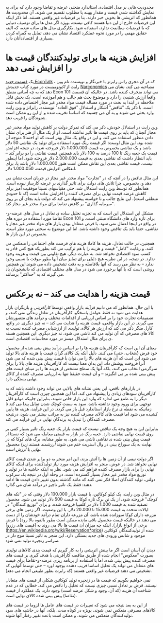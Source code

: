 محدودیت هایی بر مدل اقتصادی استاندارد منحنی عرضه و تقاضا وجود دارد که برای به نمایش گذاشته شدن قیمت و مقدار بهینه یا مطلوب تقسیم می شوند. آن محدودیت ها، همانطور که اتریشی ها بخوبی خبر دارند، بنا بر فرضیات غیر واقعی هستند. اما ذکر اینکه این فرضیات خارج از این دنیا هستند کافی نیست، بویژه اگر مدل ها برای توصیف دنیایی که با فرضیات مطابقت ندارد، استفاده شود. بکارگیری مدل های ساده شده، که البته حقایق مهمی را در مورد نحوه عملکرد اقتصاد نشان می دهد، تمایل به گمراه کردن بسیاری از اقتصاددانان دارد.

# افزایش هزینه ها برای تولیدکنندگان قیمت ها را افزایش نمی دهد

یک [قسمت جدید EconTalk](http://www.econtalk.org/archives/2017/02/tom*wainwright.html) ،  که در آن مجری راس رابرتز با خبرنگار و نویسنده تام وین رایت از *اکونومیست* در مورد کتاب جدیدش [Narconomics](https://www.amazon.com/Narconomics-How-Run-Drug-Cartel/dp/1610395832/?tag=misesinsti-20) مصاحبه می کند، نشان می دهد که به چه آسانی منطق Econ 101 می تواند منحرف کننده باشد. در حالیکه آن قسمت واقعا ارزش شنیدن را دارد و موضوع بحث هم جالب و هم آموزنده است، یک بخش قابل ملاحظه در ابتدا به بحث در مورد مساله قیمت مواد مخدر غیر مجاز اختصاص داده شده است. با ذکر یک "تناقض" آشکار و استدلال "فوق العاده" نویسنده، رابراتز و وین رایت وارد بحثی می شوند و به آن می چسبند که اساسا تخریب شده و از این رو ممکن است شنوندگان را فریب دهد.

وین رایت در استدلال خودش، ذکر می کند که تمرکز دولت بر کاهش تولید مواد مخدر غیر مجاز آنچنان که باید بر روی قیمت ها تاثیر نداشته است. او از یک مثال از هنر برای نشان دادن منظور استفاده می کند، و این در واقع یک مثال بهتر است که او احتمالا متوجه آن شده بود. این مثال اوست: اگر قیمت رنگ مورد استفاده برای تولید یک نقاشی 50 دلار باشد و یک نقاشی بخصوص به قیمت 1،000،000 دلار فروخته شود، در نتیجه افزایش قیمت یک جعبه رنگ تا 100 درصد به 100 دلار باید همچنین قیمت نقاشی را دو برابر کند – باید انتظار داشت که نقاشی بعدی به قیمت 2،000،000 دلار فروخته شود. اما اینطور نیست، قیمت نقاشی بعدی این نقاش ممکن است هنوز 1،000،000 دلار باشد یا، برای انعکاس افزایش قیمت، 1،000،050 دلار.

این مثال تناقض را در آنچه که در "تجارت" مواد مخدر غیر مجاز در جریان است نشان می دهد و، بخصوص، چرا تلاش های دولت برای تاثیر گذاری بر عرضه کارساز نبوده است. همانطور که توسط وین رایت استدلال شد، حتی مقیاسهای نسبتا موفقیت آمیز برای کاهش عرضه قیمت نهایی برای مصرف کننده را افزایش نداده است (که تا حدودی منطقی است). این نتایج جالب و نا خواسته پیشنهاد می کند که دولت باید بجای آن بر روی "سرمایه گذاری" بر کاهش تقاضا برای مواد مخدر غیر مجاز کند.

مشکل این استدلال این است که به تجزیه تحلیل ساده ی تعادل در مدل های عرضه-و-تقاضا مورد استفاده در دوره های Econ 101 برای تازه وارد های دانشگاه مبتنی است. و در واقع در اینجا اعمال نمی شود. با فرض	متعادل بودن بازار های مواد مخدر غیر مجاز یا نقاشی، حتما باید یک تناقض وجود داشته باشد. اما این موضوع به سختی مورد نظر است، *بخصوص* در این بازار ها.

همچنین، در حالت تعادل، هزینه ها کاملا هزینه های فرصت های اجتماعی را منعکس می کنند، و رغابت "کامل" قیمت و هزینه را با هم ترکیب می کند بطوریکه هیچ کس قادر به کسب سود اقتصادی نخواهد شد. به عبارت دیگر، هیچ تفاوتی بین قیمت و هزینه وجود ندارد. در نتیجه، در این نظریه هیچ دلیلی برای تمایز میان آنها بطور موقت یا نسبی وجود ندارد – به نظر می رسد که آنها بلافاصله و به دقت تشخیص داده می شوند.این همچنین روشی است که با آنها برخورد می شود در مدل های مختلف اقتصادی که دانشجویان یاد می گیرند که به "حداکثر" برسانند.

# قیمت هزینه را هدایت می کند – نه برعکس

با این حال، همانطور که می دانیم فرآیند بازار واقعی توسط *کارآفرینی* و بازیگران بازار هدایت می شود نه فقط عوامل پاسخگو. کارآفرینان در تعادل زندگی نمی کنند، و تصمیمات تجارت خود را بر اساس ارزیابی از اقدامات مختلف و درآمد های متصورشان می گیرند. در این بازار واقعی، قیمت هزینه را هدایت می کند – نه چیز دیگری. در واقع، کارل منگر ذکر می کند که ارزش هر کالای تولیدی از ارزشیابی مصرف کننده نسبت به کالا های مصرفی که آن تولید می کند ناشی می شود، نه چیز دیگری. این همچنین هسته ی برای مثال استدلال میسز در مورد محاسبات اقتصادی است.

معنای آن این است که کارآفرینان هزینه ها را بر اساس درآمد پیش بینی شده از محصول خود فرض (*انتخاب*، حتی) می کنند. دلیل آنکه یک کالای گران قیمت با هزینه های بالا تولید می شود این است که آن هزینه های بالا را می توان با قیمت پیش بینی شده که می شود آنرا فروخت پوشش داد. این بدان معنا نیست که کارآفرینان هزینه های بالا را برای سرگرمی انتخاب می کنند، بلکه آنها یک سطح مشخص از هزینه ها را بر مبنای قیمت های پیش بینی شده بر می انگیزند – و آن قیمت حقیقتا تنها به ارزیابی مصرف کننده از کالای نهایی بستگی دارد.

در بازارهای ناقص، این یعنی نشانه های بالایی می تواند وجود داشته باشد که به کارآفرینان سودهای زیادی را پیشنهاد می کند. اما این همچنین چیزی است که کارآفرینان دیگر را به طمع می اندازد که وارد این بازار خاص شوند، بنابراین جاییکه موانع قابل توجهی برای ورود وجود نداشته باشد، سود به سمت کوچک شدن تمایل پیدا می کند تا زمانیکه به نقطه ی نرخ بازار استاندارد قبل باز می گردد. در این فرآیند، هزینه ها پایین کشیده می شود اما قیمت های کالای مصرف کننده نیز به مراتب بیشتر می شود، درنتیجه مصرف کنندگان را تبدیل به برندگان نهایی در این فرآیند می کند.

بنابراین این به هیچ وجه یک تناقض نیست که قیمت بازار یک جعبه رنگ تاثیر بسیار کمی بر روی قیمت نهایی نقاشی دارد. جعبه رنگ در بازار به قیمتی معامله می شود که نسبتا از قیمت پیش بینی شده ی نقاشی ناشی می شود. به طور مشابه، برگ های کوکا که در نهایت به یک سوراخ بینی در وال استریت ختم می شوند *ارزشمند هستند زیرا محصول نهایی با ارزش است*.

اگر دولت نیمی از آن زمین ها را آتش بزند، این امر منجر به دو برابر شدن قیمت کالای نهایی نخواهد شد. در عوض، منجر به افزایش هزینه مورد نیاز تولیدکننده برای اینکه کالای نهایی را برای بازار مصرف کننده فراهم کند می شود. نظر به اینکه حاشیه ها در تولید و توزیع مواد مخدر غیر مجاز بسیار گسترده است، در وحله اول در نتیجه یک سرکوب دولتی، تولید کنندگان اصلا فکر نمی کنند که مانند گذشته بدون تغییر دادن قیمت ها ادامه دهند: فقط یک تاثیر ناچیز در درآمد شان می گذارد.

در مثال وین رایت، یک کیلو کوکائین، با قیمت بازار 100،000 دلار وقتی که در "تکه های کوچک" فروخته شود، از یک تن برگ تازه کوکا به قیمت 500 دلار تولید می شود. محصول تصفیه شده به قیمت 1،000 دلار در کلمبیا فروخته شده، و برای "توزیع کنندگان" در ایالات متحده به قیمت 15،000 تا 20،000 دلار. با این وضعیت، اگر زمین های برخی مزرعه داران کوکا سوزانده شده باشد، آن مزرعه داران تمام درآمد خودشان را از دست می دهند در حالیکه قیمت محصول باقی مانده ممکن است بطور بالقوه بالا رود( با فرض برخی از انواع بازار). اینکه چه میزان آن قیمت ها بالا می روند به [قیمت های رزرو] (https://en.wikipedia.org/wiki/Reservation*price) شده از تولیدکنندگان کوکائین موجود و شانس ورودی های جدید بستگی دارد. این منجر به تاثیر نسبتا موج دار در سراسر زنجیره تولید نمی شود.

دیدن آن آسان است اگر ما بینش اتریشی را به کار گیریم که قیمت بندی کالاهای تولیدی بصورت "معکوس" انجام شده از طریق مناقصه کارآفرینی با هدف گیری بر قیمت های مصرف کننده پیش بینی شده. اما با استفاده از برنامه ریزی عرضه-و-تقاضا برای قیمت های متعادل می تواند یک تحلیل اساسا فریب دهنده بوجود اورد – حتی توسط آنهایی که تشخیص می دهند فرضیات غیر واقعی هستند (که رابرت بطور طبیعی انجام می دهد).

نمی خواهیم بگوییم که قیمت ها در زنجیره تولید کوکائین شکلی از قیمت های متعادل نیستند. فرض بر تعادل نسبی چیزی نیست که تحلیل را ناقص می کند.  خطایی که در عدم شناخت آن هزینه (که آن، وجود و شکل عرضه است) وجود دارد، یک عملکرد از قیمت (تقاضا) پیش بینی شده کالای نهایی است.

از این به بعد نتیجه می شود که تغییرات در قیمت های عامل ها لزوما در قیمت های کالاهای مصرفی منعکس نمی شوند، بویژه در کوتاه مدت. بلکه، آنها در حاشیه های سود تولیدکنندگان منعکس می شوند، و ممکن است باعث تغییر رفتار آنها شوند. 
